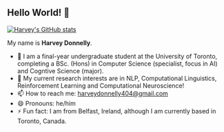 ## Hello World! 👋

[![Harvey's GitHub stats](https://github-readme-stats.vercel.app/api?username=harveyrdonnelly&show_icons=true&theme=synthwave)](https://github.com/anuraghazra/github-readme-stats)

My name is **Harvey Donnelly**. 
- 🔭 I am a final-year undergraduate student at the University of Toronto, completing a BSc. (Hons) in Computer Science (specialist, focus in AI) and Cogntive Science (major).
- 🌱 My current research interests are in NLP, Computational Linguistics, Reinforcement Learning and Computational Neuroscience!
- 📫 How to reach me: harveydonnelly404@gmail.com
- 😄 Pronouns: he/him
- ⚡ Fun fact: I am from Belfast, Ireland, although I am currently based in Toronto, Canada.
